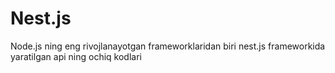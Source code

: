 # Nest.js
Node.js ning eng rivojlanayotgan frameworklaridan biri nest.js frameworkida yaratilgan api ning ochiq kodlari
